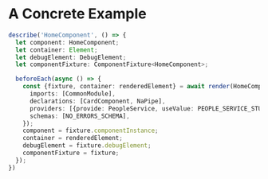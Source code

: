 <!-- .slide: class="with-code inconsolata" -->
# A Concrete Example

```typescript
describe('HomeComponent', () => {
  let component: HomeComponent;
  let container: Element;
  let debugElement: DebugElement;
  let componentFixture: ComponentFixture<HomeComponent>;

  beforeEach(async () => {
    const {fixture, container: renderedElement} = await render(HomeComponent, {
      imports: [CommonModule],
      declarations: [CardComponent, NaPipe],
      providers: [{provide: PeopleService, useValue: PEOPLE_SERVICE_STUB}],
      schemas: [NO_ERRORS_SCHEMA],
    });
    component = fixture.componentInstance;
    container = renderedElement;
    debugElement = fixture.debugElement;
    componentFixture = fixture;
  });
})
```
<!-- .element: class="big-code" -->
